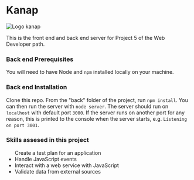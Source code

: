# Kanap

<img src="./front/images/logo.png" alt="Logo kanap">

This is the front end and back end server for Project 5 of the Web Developer path.

### Back end Prerequisites

You will need to have Node and `npm` installed locally on your machine.

### Back end Installation

Clone this repo. From the "back" folder of the project, run `npm install`. You
can then run the server with `node server`.
The server should run on `localhost` with default port `3000`. If the
server runs on another port for any reason, this is printed to the
console when the server starts, e.g. `Listening on port 3001`.

### Skills assesed in this project

<ul>
    <il>Create a test plan for an application</li>
    <li>Handle JavaScript events</li>
    <li>Interact with a web service with JavaScript</li>
    <li>Validate data from external sources</li>
</ul>
